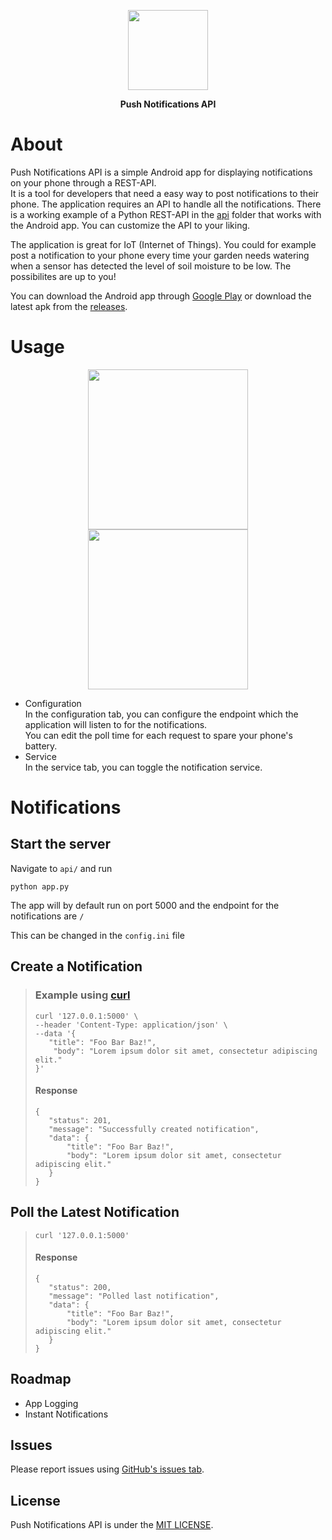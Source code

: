 <p align="center">
<img src="https://i.imgur.com/aO2e1bD.png" width=128 align="center">
</p>

<p align="center">
<b>Push Notifications API</b>
</p>

# About

Push Notifications API is a simple Android app for displaying notifications on your phone through a REST-API.  
It is a tool for developers that need a easy way to post notifications to their phone. The application requires an API to handle all the notifications. There is a working example of a Python REST-API in the [api](https://github.com/viktorholk/push-notifications-api/tree/main/api) folder that works with the Android app. You can customize the API to your liking.  

The application is great for IoT (Internet of Things). You could for example post a notification to your phone every time your garden needs watering when a sensor has detected the level of soil moisture to be low. The possibilites are up to you!

You can download the Android app through [Google Play](https://play.google.com/store/apps/details?id=com.viktorholk.apipushnotifications) or download the latest apk from the [releases](https://github.com/viktorholk/push-notifications-api/releases).

# Usage

<p align="center">
<img src="https://i.imgur.com/bUojChY.png" width=256 align="center">
<img src="https://i.imgur.com/ApgZyKL.png" width=256 align="center">
</p>

- Configuration  
  In the configuration tab, you can configure the endpoint which the application will listen to for the notifications.  
  You can edit the poll time for each request to spare your phone's battery.
- Service  
  In the service tab, you can toggle the notification service.

# Notifications
## Start the server

Navigate to ``api/`` and run 
````
python app.py
````
The app will by default run on port 5000 and the endpoint for the notifications are ``/``

This can be changed in the ``config.ini`` file
## Create a Notification
> ### Example using [curl](https://curl.se/)
> ````
> curl '127.0.0.1:5000' \
> --header 'Content-Type: application/json' \
> --data '{
>    "title": "Foo Bar Baz!",
>     "body": "Lorem ipsum dolor sit amet, consectetur adipiscing elit."
> }'
> ````
> #### Response
> ````
>{
>    "status": 201,
>    "message": "Successfully created notification",
>    "data": {
>        "title": "Foo Bar Baz!",
>        "body": "Lorem ipsum dolor sit amet, consectetur adipiscing elit."
>    }
>}
> ````
## Poll the Latest Notification
> 
> ````
> curl '127.0.0.1:5000'
> ````
> #### Response
> ````
>{
>    "status": 200,
>    "message": "Polled last notification",
>    "data": {
>        "title": "Foo Bar Baz!",
>        "body": "Lorem ipsum dolor sit amet, consectetur adipiscing elit."
>    }
>}
> ````

## Roadmap

- App Logging
- Instant Notifications


## Issues

Please report issues using [GitHub's issues tab](https://github.com/viktorholk/push-notifications-api/issues).

## License

Push Notifications API is under the [MIT LICENSE](LICENSE).
